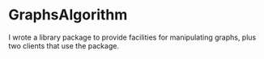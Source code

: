 # GraphsAlgorithm
I wrote a library package to provide facilities for manipulating graphs, plus two clients that use the package.
